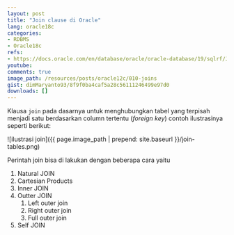 ```yaml
---
layout: post
title: "Join clause di Oracle"
lang: oracle18c
categories:
- RDBMS
- Oracle18c
refs: 
- https://docs.oracle.com/en/database/oracle/oracle-database/19/sqlrf/Joins.html#GUID-39081984-8D38-4D64-A847-AA43F515D460
youtube: 
comments: true
image_path: /resources/posts/oracle12c/010-joins
gist: dimMaryanto93/8f9f0ba4caf5a28c56111246499e97d0
downloads: []
---
```


Klausa `join` pada dasarnya untuk menghubungkan tabel yang terpisah menjadi satu berdasarkan column tertentu (_foreign key_) contoh ilustrasinya seperti berikut:

![ilustrasi join]({{ page.image_path | prepend: site.baseurl }}/join-tables.png)

Perintah join bisa di lakukan dengan beberapa cara yaitu

1. Natural JOIN
2. Cartesian Products
3. Inner JOIN
4. Outter JOIN
    1. Left outer join
    2. Right outer join
    3. Full outer join
5. Self JOIN
